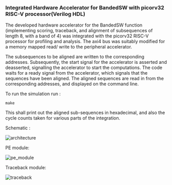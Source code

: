 ### Integrated Hardware Accelerator for BandedSW with picorv32 RISC-V processor(Verilog HDL)

The developed hardware accelerator for the BandedSW function (implementing scoring, traceback, and alignment of subsequences of length 8, with a band of 4) was integrated with the picorv32 RISC-V processor for profiling and analysis. The axi4 bus was suitably modified for a memory mapped read/ write to the peripheral accelerator.

The subsequences to be aligned are written to the corresponding addresses. Subsequently, the start signal for the accelerator is asserted and deasserted, signalling the accelerator to start the computations. The code waits for a ready signal from the accelerator, which signals that the sequences have been aligned. The aligned sequences are read in from the corresponding addresses, and displayed on the command line.

To run the simulation run : 
```
make
```
This shall print out the aligned sub-sequences in hexadecimal, and also the cycle counts taken for various parts of the integration.


Schematic : 

![architecture](https://user-images.githubusercontent.com/85408861/168463388-df4f14fc-21f9-4a43-a98b-c74c235d032a.png)

PE module:

![pe_module](https://user-images.githubusercontent.com/85408861/168463410-75153e96-150e-4ea1-988b-32a35b5eff05.png)


Traceback module:

![traceback](https://user-images.githubusercontent.com/85408861/168463415-ded3ec96-b676-44fe-818c-7a409a6f7c14.png)

